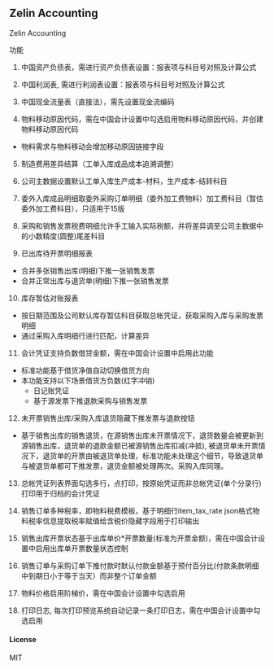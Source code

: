 ## Zelin Accounting

Zelin Accounting

功能
1. 中国资产负债表，需进行资产负债表设置：报表项与科目号对照及计算公式

2. 中国利润表, 需进行利润表设置：报表项与科目号对照及计算公式

3. 中国现金流量表（直接法），需先设置现金流编码

4. 物料移动原因代码，需在中国会计设置中勾选启用物料移动原因代码，并创建物料移动原因代码
  - 物料需求与物料移动会增加移动原因链接字段

5. 制造费用差异结算（工单入库成品成本追溯调整）

6. 公司主数据设置默认工单入库生产成本-材料，生产成本-结转科目

7. 委外入库成品明细取委外采购订单明细（委外加工费物料）加工费科目（暂估委外加工费科目），只适用于15版

8. 采购和销售发票税费明细允许手工输入实际税额，并将差异调至公司主数据中的小数精度(圆整)尾差科目

9. 已出库待开票明细报表
  - 合并多张销售出库(明细)下推一张销售发票
  - 合并正常出库与退货单(明细)下推一张销售发票

10. 库存暂估对账报表
  - 按日期范围及公司默认库存暂估科目获取总帐凭证，获取采购入库与采购发票明细
  - 通过采购入库明细行进行匹配，计算差异

11. 会计凭证支持负数借贷金额，需在中国会计设置中启用此功能
  - 标准功能基于借货净值自动切换借货方向
  - 本功能支持以下场景借货方负数(红字冲销)
    - 日记账凭证
    - 基于源发票下推退款采购与销售发票

12. 未开票销售出库/采购入库退货隐藏下推发票与退款按钮
- 基于销售出库的销售退货，在源销售出库未开票情况下，退货数量会被更新到源销售出库，退货单的退款金额已被源销售出库扣减(冲抵), 被退货单未开票情况下，退货单的开票由被退货单处理，标准功能未处理这个细节，导致退货单与被退货单都可下推发票，退货金额被处理两次。采购入库同理。

13. 总帐凭证列表界面勾选多行，点打印，按原始凭证而非总帐凭证(单个分录行)打印用于归档的会计凭证

14. 销售订单多种税率，即物料税费模板，基于明细行item_tax_rate json格式物料税率信息提取税率赋值给含税价隐藏字段用于打印输出

15. 销售出库开票状态基于出库单价*开票数量(标准为开票金额)，需在中国会计设置中启用出库单开票数量状态控制

16. 销售订单与采购订单下推付款时默认付款金额基于预付百分比(付款条款明细中到期日小于等于当天）而非整个订单金额

17. 物料价格启用阶梯价，需在中国会计设置中勾选启用

18. 打印日志, 每次打印预览系统自动记录一条打印日志，需在中国会计设置中勾选启用

#### License

MIT